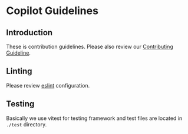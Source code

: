 # Copilot Guidelines

## Introduction

These is contribution guidelines. Please also review our [Contributing Guideline](https://github.com/naver/billboard.js/blob/master/CONTRIBUTING.md).

## Linting

Please review [eslint](https://github.com/naver/billboard.js/blob/master/eslint.config.js) configuration.

## Testing

Basically we use vitest for testing framework and test files are located in `./test` directory.

